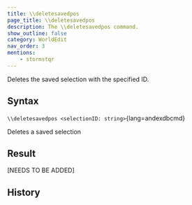 ```yaml
---
title: \\deletesavedpos
page_title: \\deletesavedpos
description: The \\deletesavedpos command.
show_outline: false
category: WorldEdit
nav_order: 3
mentions:
    - stormstqr
---
```


Deletes the saved selection with the specified ID.

<CommandDetailsTable
    name="\\deletesavedpos"
    :categories="[
        'system', 'world', 'server', 'worldedit'
    ]"
    :requiredTags="[
        'canUseChatCommands'
    ]"
    ultraSecurityModeSecurityLevel="WorldEdit"
    version="1.0.0"
    :undoSupported="1"
    :functional="true"
    :deprecated="false"
/>

## Syntax

`\\deletesavedpos <selectionID: string>`{lang=andexdbcmd}

<indent>Deletes a saved selection</indent>

## Result

[NEEDS TO BE ADDED]

## History
